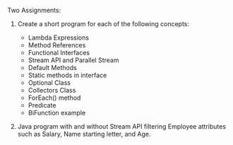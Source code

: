 Two Assignments:

1. Create a short program for each of the following concepts:
	- Lambda Expressions
	- Method References
	- Functional Interfaces
	- Stream API and Parallel Stream
	- Default Methods
	- Static methods in interface
	- Optional Class
	- Collectors Class
	- ForEach() method
	- Predicate
	- BiFunction example
	
2. Java program with and without Stream API filtering Employee attributes such as 
	Salary, Name starting letter, and Age.
